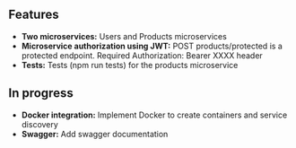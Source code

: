 ## Features
- **Two microservices:** Users and Products microservices
- **Microservice authorization using JWT:** POST products/protected is a protected endpoint. Required Authorization: Bearer XXXX header
- **Tests:** Tests (npm run tests) for the products microservice
## In progress
- **Docker integration:** Implement Docker to create containers and service discovery
- **Swagger:** Add swagger documentation